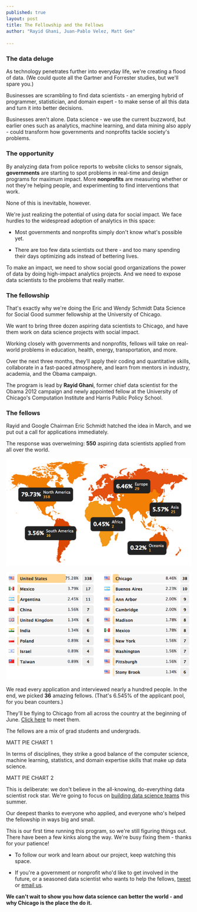 ```yaml
---
published: true
layout: post
title: The Fellowship and the Fellows
author: "Rayid Ghani, Juan-Pablo Velez, Matt Gee"

---
```


### The data deluge
As technology penetrates further into everyday life, we're creating a flood of data. (We could quote all the Gartner and Forrester studies, but we'll spare you.)

Businesses are scrambling to find data scientists - an emerging hybrid of programmer, statistician, and domain expert - to make sense of all this data and turn it into better decisions.

Businesses aren't alone. Data science - we use the current buzzword, but earlier ones such as analytics, machine learning, and data mining also apply - could transform how governments and nonprofits tackle society's problems.

### The opportunity
By analyzing data from police reports to website clicks to sensor signals, **governments** are starting to spot problems in real-time and design programs for maximum impact. More **nonprofits** are measuring whether or not they're helping people, and experimenting to find interventions that work.

None of this is inevitable, however. 

We're just realizing the potential of using data for social impact. We face hurdles to the widespread adoption of analytics in this space:

- Most governments and nonprofits simply don't know what's possible yet.

- There are too few data scientists out there - and too many spending their days optimizing ads instead of bettering lives.

To make an impact, we need to show social good organizations the power of data by doing high-impact analytics projects. And we need to expose data scientists to the problems that really matter.

### The fellowship
That's exactly why we're doing the Eric and Wendy Schmidt Data Science for Social Good summer fellowship at the University of Chicago. 

We want to bring three dozen aspiring data scientists to Chicago, and have them work on data science projects with social impact.

Working closely with governments and nonprofits, fellows will take on real-world problems in education, health, energy, transportation, and more.

Over the next three months, they’ll apply their coding and quantitative skills, collaborate in a fast-paced atmosphere, and learn from mentors in industry, academia, and the Obama campaign.

The program is lead by <strong>Rayid Ghani</strong>, former chief data scientist for the Obama 2012 campaign and newly appointed fellow at the University of Chicago's Computation Institute and Harris Public Policy School.

### The fellows
Rayid and Google Chairman Eric Schmidt hatched the idea in March, and we put out a call for applications immediately. 

The response was overwelming: <strong>550</strong> aspiring data scientists applied from all over the world.

![Applicant map](/img/posts/applicant-map.png)

![Applicant map](/img/posts/applicant-table.png)

We read every application and interviewed nearly a hundred people. In the end, we picked <strong>36</strong> amazing fellows. (That's 6.545% of the applicant pool, for you bean counters.)

They'll be flying to Chicago from all across the country at the beginning of June. [Click here](/people/) to meet them.

The fellows are a mix of grad students and undergrads.

MATT PIE CHART 1

In terms of disciplines, they strike a good balance of the computer science, machine learning, statistics, and domain expertise skills that make up data science.

MATT PIE CHART 2

This is deliberate: we don't believe in the all-knowing, do-everything data scientist rock star. We're going to focus on [building data science teams](http://assets.en.oreilly.com/1/eventseries/23/Building-Data-Science-Teams.pdf) this summer.

Our deepest thanks to everyone who applied, and everyone who's helped the fellowship in ways big and small. 

This is our first time running this program, so we're still figuring things out. There have been a few kinks along the way. We're busy fixing them - thanks for your patience!

- To follow our work and learn about our project, keep watching this space.

- If you're a government or nonprofit who'd like to get involved in the future, or a seasoned data scientist who wants to help the fellows, [tweet](http://www.twitter.com/datascifellows) or [email us](mailto:datascifellowship@ci.uchicago.edu).

**We can't wait to show you how data science can better the world - and why Chicago is the place the do it.**
